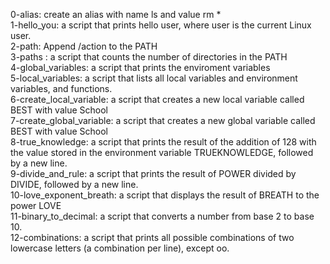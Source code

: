 0-alias: create an alias with name ls and value rm *  
1-hello_you: a script that prints hello user, where user is the current Linux user.  
2-path: Append /action to the PATH  
3-paths : a script that counts the number of directories in the PATH  
4-global_variables: a script that prints the enviroment variables  
5-local_variables: a script that lists all local variables and environment variables, and functions.  
6-create_local_variable: a script that creates a new local variable called BEST with value School  
7-create_global_variable: a script that creates a new global variable called BEST with value School    
8-true_knowledge: a script that prints the result of the addition of 128 with the value stored in the environment variable TRUEKNOWLEDGE, followed by a new line.  
9-divide_and_rule: a script that prints the result of POWER divided by DIVIDE, followed by a new line.  
10-love_exponent_breath: a script that displays the result of BREATH to the power LOVE  
11-binary_to_decimal: a script that converts a number from base 2 to base 10.  
12-combinations:  a script that prints all possible combinations of two lowercase letters (a combination per line), except oo.
